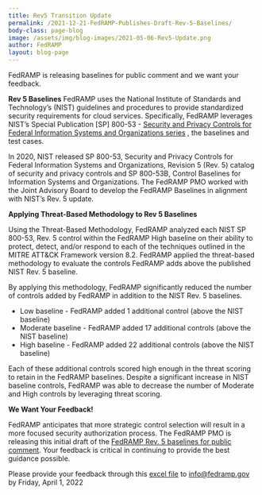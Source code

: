 ```yaml
---
title: Rev5 Transition Update
permalink: /2021-12-21-FedRAMP-Publishes-Draft-Rev-5-Baselines/
body-class: page-blog
image: /assets/img/blog-images/2021-05-06-Rev5-Update.png
author: FedRAMP
layout: blog-page
---
```

FedRAMP is releasing baselines for public comment and we want your feedback. 

<strong>Rev 5 Baselines</strong>
FedRAMP uses the National Institute of Standards and Technology’s (NIST) guidelines and procedures to provide standardized security requirements for cloud services. Specifically, FedRAMP leverages NIST’s Special Publication [SP] 800-53 - <a href="https://csrc.nist.gov/publications/detail/sp/800-53/rev-5/finalincluding" target="_blank">Security and Privacy Controls for Federal Information Systems and Organizations series</a> <i class="fas fa-external-link-alt fa-sm"></i>, the baselines and test cases.

In 2020, NIST released SP 800-53, Security and Privacy Controls for Federal Information Systems and Organizations, Revision 5 (Rev. 5) catalog of security and privacy controls and SP 800-53B, Control Baselines for Information Systems and Organizations. The FedRAMP PMO worked with the Joint Advisory Board to develop the FedRAMP Baselines in alignment with NIST’s Rev. 5 update.

<strong>Applying Threat-Based Methodology to Rev 5 Baselines</strong>

Using the Threat-Based Methodology, FedRAMP analyzed each NIST SP 800-53, Rev. 5 control within the FedRAMP High baseline on their ability to protect, detect, and/or respond to each of the techniques outlined in the MITRE ATT&CK Framework version 8.2. FedRAMP applied the threat-based methodology to evaluate the controls FedRAMP adds above the published NIST Rev. 5 baseline. 

By applying this methodology, FedRAMP significantly reduced the number of controls added by FedRAMP in addition to the NIST Rev. 5 baselines.  
- Low baseline - FedRAMP added 1 additional control (above the NIST baseline) 
- Moderate baseline - FedRAMP added 17 additional controls (above the NIST baseline)
- High baseline -  FedRAMP added 22 additional controls (above the NIST baseline)

Each of these additional controls scored high enough in the threat scoring to retain in the FedRAMP baselines. Despite a significant increase in NIST baseline controls, FedRAMP was able to decrease the number of Moderate and High controls by leveraging threat scoring.

<strong>We Want Your Feedback!</strong>

FedRAMP anticipates that more strategic control selection will result in a more focused security authorization process. The FedRAMP PMO is releasing this initial draft of the <a href="https://www.fedramp.gov/assets/resources/documents/FedRAMP_Security_Controls_Baseline_Rev_5_Public_Comment_2021_12_20.xlsx">FedRAMP Rev. 5 baselines for public comment</a>. Your feedback is critical in continuing to provide the best guidance possible.

Please provide your feedback through this <a href="https://www.fedramp.gov/assets/resources/documents/FedRAMP_Draft_Rev5_Baselines_Feedback.xlsx">excel file</a> to <a href="mailto:info@fedramp.gov">info@fedramp.gov</a> by Friday, April 1, 2022
